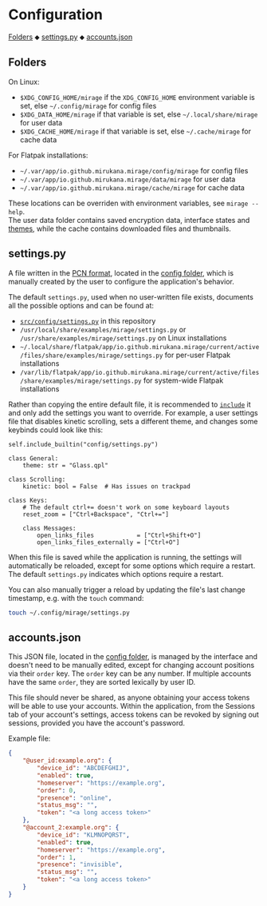 # Configuration

[Folders](#folders) ⬥ 
[settings.py](#settingspy) ⬥ 
[accounts.json](#accountsjson)


## Folders

On Linux:

- `$XDG_CONFIG_HOME/mirage` if the `XDG_CONFIG_HOME` environment variable is 
  set, else `~/.config/mirage` for config files
- `$XDG_DATA_HOME/mirage` if that variable is set, else `~/.local/share/mirage`
  for user data
- `$XDG_CACHE_HOME/mirage` if that variable is set, else `~/.cache/mirage` 
  for cache data

For Flatpak installations:

- `~/.var/app/io.github.mirukana.mirage/config/mirage` for config files
- `~/.var/app/io.github.mirukana.mirage/data/mirage` for user data
- `~/.var/app/io.github.mirukana.mirage/cache/mirage` for cache data

These locations can be overriden with environment variables, see 
`mirage --help`.  
The user data folder contains saved encryption data, interface states and
[themes](THEMING.md), while the cache contains downloaded files and thumbnails.


## settings.py

A file written in the [PCN format](PCN.md), located in the 
[config folder](#folders), which is manually created by the user to configure 
the application's behavior.

The default `settings.py`, used when no user-written file exists, documents all 
the possible options and can be found at:

- [`src/config/settings.py`][1] in this repository
- `/usr/local/share/examples/mirage/settings.py` or 
  `/usr/share/examples/mirage/settings.py` on Linux installations
- `~/.local/share/flatpak/app/io.github.mirukana.mirage/current/active/files/share/examples/mirage/settings.py` for per-user Flatpak installations
- `/var/lib/flatpak/app/io.github.mirukana.mirage/current/active/files/share/examples/mirage/settings.py` for system-wide Flatpak installations

Rather than copying the entire default file, it is recommended to 
[`include`](PCN.md#including-built-in-files) it and only add the settings 
you want to override.
For example, a user settings file that disables kinetic scrolling, 
sets a different theme, and changes some keybinds could look like this:

```python3
self.include_builtin("config/settings.py")

class General:
    theme: str = "Glass.qpl"

class Scrolling:
    kinetic: bool = False  # Has issues on trackpad

class Keys:
    # The default ctrl+= doesn't work on some keyboard layouts
    reset_zoom = ["Ctrl+Backspace", "Ctrl+="]

    class Messages:
        open_links_files            = ["Ctrl+Shift+O"]
        open_links_files_externally = ["Ctrl+O"]
```

When this file is saved while the application is running, the settings will
automatically be reloaded, except for some options which require a restart.
The default `settings.py` indicates which options require a restart.

You can also manually trigger a reload by updating the file's last change 
timestamp, e.g. with the `touch` command:

```sh
touch ~/.config/mirage/settings.py
```

[1]: https://github.com/mirukana/mirage/tree/master/src/config/settings.py


## accounts.json

This JSON file, located in the [config folder](#folders), is managed by the 
interface and doesn't need to be manually edited, except for changing account 
positions via their `order` key. 
The `order` key can be any number. If multiple accounts have the same `order`,
they are sorted lexically by user ID.

This file should never be shared, as anyone obtaining your access tokens will
be able to use your accounts.
Within the application, from the Sessions tab of your account's settings,
access tokens can be revoked by signing out sessions, 
provided you have the account's password.

Example file:

```json
{
    "@user_id:example.org": {
        "device_id": "ABCDEFGHIJ",
        "enabled": true,
        "homeserver": "https://example.org",
        "order": 0,
        "presence": "online",
        "status_msg": "",
        "token": "<a long access token>"
    },
    "@account_2:example.org": {
        "device_id": "KLMNOPQRST",
        "enabled": true,
        "homeserver": "https://example.org",
        "order": 1,
        "presence": "invisible",
        "status_msg": "",
        "token": "<a long access token>"
    }
}
```
